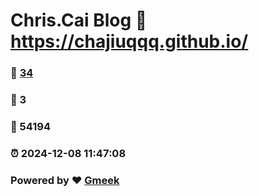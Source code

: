 # Chris.Cai Blog :link: https://chajiuqqq.github.io/ 
### :page_facing_up: [34](https://chajiuqqq.github.io//tag.html) 
### :speech_balloon: 3 
### :hibiscus: 54194 
### :alarm_clock: 2024-12-08 11:47:08 
### Powered by :heart: [Gmeek](https://github.com/Meekdai/Gmeek)
